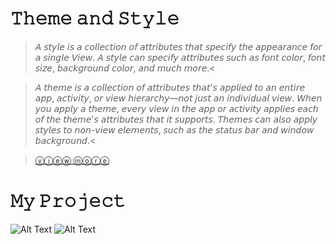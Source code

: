 # 𝚃𝚑𝚎𝚖𝚎 𝚊𝚗𝚍 𝚂𝚝𝚢𝚕𝚎
>𝘈 𝘴𝘵𝘺𝘭𝘦 𝘪𝘴 𝘢 𝘤𝘰𝘭𝘭𝘦𝘤𝘵𝘪𝘰𝘯 𝘰𝘧 𝘢𝘵𝘵𝘳𝘪𝘣𝘶𝘵𝘦𝘴 𝘵𝘩𝘢𝘵 𝘴𝘱𝘦𝘤𝘪𝘧𝘺 𝘵𝘩𝘦 𝘢𝘱𝘱𝘦𝘢𝘳𝘢𝘯𝘤𝘦 𝘧𝘰𝘳 𝘢 𝘴𝘪𝘯𝘨𝘭𝘦 𝘝𝘪𝘦𝘸. 𝘈 𝘴𝘵𝘺𝘭𝘦 𝘤𝘢𝘯 𝘴𝘱𝘦𝘤𝘪𝘧𝘺 𝘢𝘵𝘵𝘳𝘪𝘣𝘶𝘵𝘦𝘴 𝘴𝘶𝘤𝘩 𝘢𝘴 𝘧𝘰𝘯𝘵 𝘤𝘰𝘭𝘰𝘳, 𝘧𝘰𝘯𝘵 𝘴𝘪𝘻𝘦, 𝘣𝘢𝘤𝘬𝘨𝘳𝘰𝘶𝘯𝘥 𝘤𝘰𝘭𝘰𝘳, 𝘢𝘯𝘥 𝘮𝘶𝘤𝘩 𝘮𝘰𝘳𝘦.<

>𝘈 𝘵𝘩𝘦𝘮𝘦 𝘪𝘴 𝘢 𝘤𝘰𝘭𝘭𝘦𝘤𝘵𝘪𝘰𝘯 𝘰𝘧 𝘢𝘵𝘵𝘳𝘪𝘣𝘶𝘵𝘦𝘴 𝘵𝘩𝘢𝘵'𝘴 𝘢𝘱𝘱𝘭𝘪𝘦𝘥 𝘵𝘰 𝘢𝘯 𝘦𝘯𝘵𝘪𝘳𝘦 𝘢𝘱𝘱, 𝘢𝘤𝘵𝘪𝘷𝘪𝘵𝘺, 𝘰𝘳 𝘷𝘪𝘦𝘸 𝘩𝘪𝘦𝘳𝘢𝘳𝘤𝘩𝘺—𝘯𝘰𝘵 𝘫𝘶𝘴𝘵 𝘢𝘯 𝘪𝘯𝘥𝘪𝘷𝘪𝘥𝘶𝘢𝘭 𝘷𝘪𝘦𝘸. 𝘞𝘩𝘦𝘯 𝘺𝘰𝘶 𝘢𝘱𝘱𝘭𝘺 𝘢 𝘵𝘩𝘦𝘮𝘦, 𝘦𝘷𝘦𝘳𝘺 𝘷𝘪𝘦𝘸 𝘪𝘯 𝘵𝘩𝘦 𝘢𝘱𝘱 𝘰𝘳 𝘢𝘤𝘵𝘪𝘷𝘪𝘵𝘺 𝘢𝘱𝘱𝘭𝘪𝘦𝘴 𝘦𝘢𝘤𝘩 𝘰𝘧 𝘵𝘩𝘦 𝘵𝘩𝘦𝘮𝘦'𝘴 𝘢𝘵𝘵𝘳𝘪𝘣𝘶𝘵𝘦𝘴 𝘵𝘩𝘢𝘵 𝘪𝘵 𝘴𝘶𝘱𝘱𝘰𝘳𝘵𝘴. 𝘛𝘩𝘦𝘮𝘦𝘴 𝘤𝘢𝘯 𝘢𝘭𝘴𝘰 𝘢𝘱𝘱𝘭𝘺 𝘴𝘵𝘺𝘭𝘦𝘴 𝘵𝘰 𝘯𝘰𝘯-𝘷𝘪𝘦𝘸 𝘦𝘭𝘦𝘮𝘦𝘯𝘵𝘴, 𝘴𝘶𝘤𝘩 𝘢𝘴 𝘵𝘩𝘦 𝘴𝘵𝘢𝘵𝘶𝘴 𝘣𝘢𝘳 𝘢𝘯𝘥 𝘸𝘪𝘯𝘥𝘰𝘸 𝘣𝘢𝘤𝘬𝘨𝘳𝘰𝘶𝘯𝘥.<

>[ⓥⓘⓔⓦ ⓜⓞⓡⓔ](https://developer.android.com/guide/topics/ui/look-and-feel/themes)

# 𝙼𝚢 𝙿𝚛𝚘𝚓𝚎𝚌𝚝
![Alt Text](https://github.com/memorezasabana/Theme-And-Style/blob/master/SS%20Theme%20n%20Style/1.png)
![Alt Text](https://github.com/memorezasabana/Theme-And-Style/blob/master/SS%20Theme%20n%20Style/2.png)
